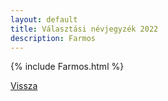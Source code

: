 ```yaml
---
layout: default
title: Választási névjegyzék 2022
description: Farmos
---
```


{% include Farmos.html %}

[Vissza](./)